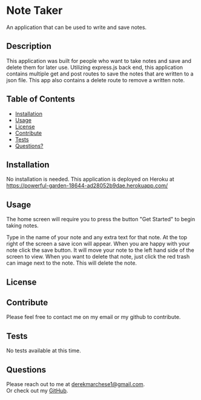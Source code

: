 # Note Taker
An application that can be used to write and save notes.

## Description
This application was built for people who want to take notes and save and delete them for later use. Utilizing express.js back end, this application contains multiple get and post routes to save the notes that are written to a json file. This app also contains a delete route to remove a written note. 

## Table of Contents
  * [Installation](#installation)
  * [Usage](#usage)
  * [License](#license)
  * [Contribute](#contributions)
  * [Tests](#tests)
  * [Questions?](#questions)

## Installation
No installation is needed. This application is deployed on Heroku at https://powerful-garden-18644-ad28052b9dae.herokuapp.com/ 

## Usage
The home screen will require you to press the button "Get Started" to begin taking notes.

Type in the name of your note and any extra text for that note. At the top right of the screen a save icon will appear. When you are happy with your note click the save button. It will move your note to the left hand side of the screen to view. When you want to delete that note, just click the red trash can image next to the note. This will delete the note.

## License


## Contribute
Please feel free to contact me on my email or my github to contribute.

## Tests
No tests available at this time.

## Questions
Please reach out to me at derekmarchese1@gmail.com.<br>
Or check out my <a href="https://github.com/dtm589">GitHub</a>.